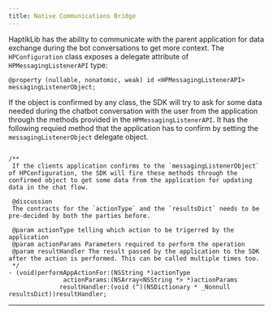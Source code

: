 ```yaml
---
title: Native Communications Bridge
---
```


HaptikLib has the ability to communicate with the parent application for data exchange during the bot conversations to get more context. The `HPConfiguration` class exposes a delegate attribute of `HPMessagingListenerAPI` type:

```
@property (nullable, nonatomic, weak) id <HPMessagingListenerAPI> messagingListenerObject;
```

If the object is confirmed by any class, the SDK will try to ask for some data needed during the chatbot conversation with the user from the application through the methods provided in the `HPMessagingListenerAPI`. It has the following requied method that the application has to confirm by setting the `messagingListenerObject` delegate object.

```

/**
 If the clients application confirms to the `messagingListenerObject` of HPConfiguration, the SDK will fire these methods through the confirmed object to get some data from the application for updating data in the chat flow.

 @discussion
 The contracts for the `actionType` and the `resultsDict` needs to be pre-decided by both the parties before.

 @param actionType telling which action to be trigerred by the application
 @param actionParams Parameters required to perform the operation
 @param resultHandler The result passed by the application to the SDK after the action is performed. This can be called multiple times too.
 */
- (void)performAppActionFor:(NSString *)actionType
               actionParams:(NSArray<NSString *> *)actionParams
              resultHandler:(void (^)(NSDictionary * _Nonnull resultsDict))resultHandler;

```

---